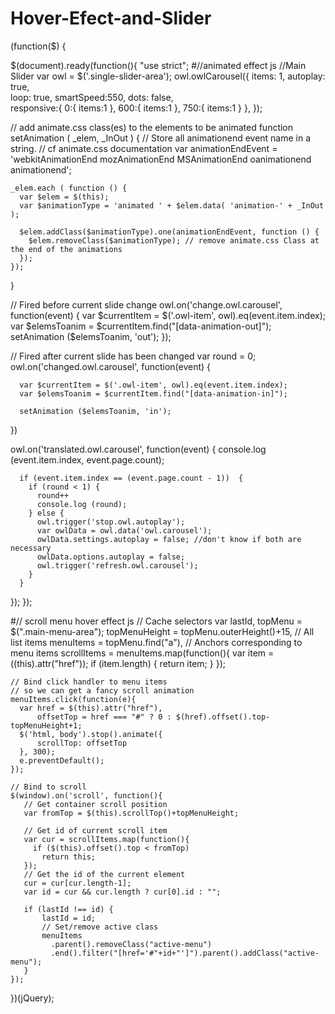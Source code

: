 # Hover-Efect-and-Slider

(function($) {

$(document).ready(function(){
  "use strict";
#//animated effect js
  //Main Slider
  var owl = $('.single-slider-area');
  owl.owlCarousel({
    items: 1,
    autoplay: true,   
    loop: true,
    smartSpeed:550,
    dots: false,       
    responsive:{
            0:{
                items:1
            },
            600:{
                items:1
            },
            750:{
              items:1
            }
        },
  });

  // add animate.css class(es) to the elements to be animated
  function setAnimation ( _elem, _InOut ) {
    // Store all animationend event name in a string.
    // cf animate.css documentation
    var animationEndEvent = 'webkitAnimationEnd mozAnimationEnd MSAnimationEnd oanimationend animationend';

    _elem.each ( function () {
      var $elem = $(this);
      var $animationType = 'animated ' + $elem.data( 'animation-' + _InOut );

      $elem.addClass($animationType).one(animationEndEvent, function () {
        $elem.removeClass($animationType); // remove animate.css Class at the end of the animations
      });
    });
  }

// Fired before current slide change
  owl.on('change.owl.carousel', function(event) {
      var $currentItem = $('.owl-item', owl).eq(event.item.index);
      var $elemsToanim = $currentItem.find("[data-animation-out]");
      setAnimation ($elemsToanim, 'out');
  });

// Fired after current slide has been changed
  var round = 0;
  owl.on('changed.owl.carousel', function(event) {

      var $currentItem = $('.owl-item', owl).eq(event.item.index);
      var $elemsToanim = $currentItem.find("[data-animation-in]");
    
      setAnimation ($elemsToanim, 'in');
  })
  
  owl.on('translated.owl.carousel', function(event) {
    console.log (event.item.index, event.page.count);
    
      if (event.item.index == (event.page.count - 1))  {
        if (round < 1) {
          round++
          console.log (round);
        } else {
          owl.trigger('stop.owl.autoplay');
          var owlData = owl.data('owl.carousel');
          owlData.settings.autoplay = false; //don't know if both are necessary
          owlData.options.autoplay = false;
          owl.trigger('refresh.owl.carousel');
        }
      }
  });
});

#// scroll menu hover effect js
	// Cache selectors
	var lastId,
	    topMenu = $(".main-menu-area");
	    topMenuHeight = topMenu.outerHeight()+15,
	    // All list items
	    menuItems = topMenu.find("a"),
	    // Anchors corresponding to menu items
	    scrollItems = menuItems.map(function(){
	      var item = $($(this).attr("href"));
	      if (item.length) { return item; }
	    });

	// Bind click handler to menu items
	// so we can get a fancy scroll animation
	menuItems.click(function(e){
	  var href = $(this).attr("href"),
	      offsetTop = href === "#" ? 0 : $(href).offset().top-topMenuHeight+1;
	  $('html, body').stop().animate({ 
	      scrollTop: offsetTop
	  }, 300);
	  e.preventDefault();
	});

	// Bind to scroll
	$(window).on('scroll', function(){
	   // Get container scroll position
	   var fromTop = $(this).scrollTop()+topMenuHeight;
	   
	   // Get id of current scroll item
	   var cur = scrollItems.map(function(){
	     if ($(this).offset().top < fromTop)
	       return this;
	   });
	   // Get the id of the current element
	   cur = cur[cur.length-1];
	   var id = cur && cur.length ? cur[0].id : "";
	   
	   if (lastId !== id) {
	       lastId = id;
	       // Set/remove active class
	       menuItems
	         .parent().removeClass("active-menu")
	         .end().filter("[href='#"+id+"']").parent().addClass("active-menu");
	   }                   
	});


})(jQuery);
